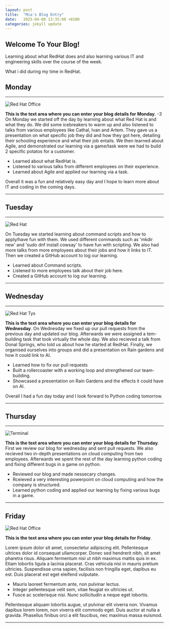 ```yaml
---
layout: post
title:  "Mia's Blog Entry"
date:   2025-04-08 13:35:00 +0100
categories: jekyll update
---
```


## Welcome To Your Blog!

Learning about what RedHat does and also learning various IT and engineering skills over the course of the week.

What i did during my time in RedHat.


## Monday


---


![Red Hat Office](https://ctsgroup.ie/images/made/images/uploads/clients/IMG_0606_960_550_s_c1.JPG "Red Hat Waterford")

**This is the text area where you can enter your blog details for Monday**.
-3
On Monday we started off the day by learning about what Red Hat is and what they do. We did some icebreakers to warm up and also listened to talks from various employees like Cathal, Ivan and Artem. They gave us a presentation on what specific job they did and how they got here, detailing their schooling experience and what their job entails. We then learned about Agile, and demonstrated our learning via a game/task were we had to build 2 specific potatos for a customer.

* Learned about what RedHat is. 
* Listened to various talks from different employees on their experience. 
* Learned about Agile and applied our learning via a task. 

Overall it was a fun and relatively easy day and I hope to learn more about IT and coding in the coming days.



---


## Tuesday


---


![Red Hat](https://media.licdn.com/dms/image/sync/v2/D4E27AQG0k7J11PhVrA/articleshare-shrink_800/articleshare-shrink_800/0/1715854575117?e=2147483647&v=beta&t=p90eVR4DoE3f_dLfR9lHtLAVEG56CL9iItgiYbWf0yU "Red Hat Waterford")


On Tuesday we started learning about command scripts and how to apply/have fun with them. We used different commands such as 'mkdir new' and 'sudo dnf install cowsay' to have fun with scripting. We also had more talks from more employees about their jobs and how it links to IT. Then we created a GitHub account to log our learning. 

* Learned about Command scripts. 
* Listened to more employees talk about their job here. 
* Created a GitHub account to log our learning. 




---


## Wednesday


---


![Red Hat Tys](https://media.licdn.com/dms/image/D4E12AQGU2MRA1t_flw/article-cover_image-shrink_720_1280/0/1669889882460?e=2147483647&v=beta&t=2iisPY76v14iDs2r6ruxcI0rKQ5a51bWC5Ted8bh6Fc "Red Hat TYs")

**This is the text area where you can enter your blog details for Wednesday**.
On Wednesday we fixed up our pull requests from the previous day and updated our blog. Afterwards we were assigned a tem-building task that took virtually the whole day. We also recieved a talk from Donal Springs, who told us about how he started at RedHat. Finally, we organised ourselves into groups and did a presentation on Rain gardens and how it could link to AI. 

* Learned how to fix our pull requests
* Built a rollercoaster with a working loop and strengthened our team-building.
* Showcased a presentation on Rain Gardens and the effects it could have on AI.


Overall I had a fun day today and I look forward to Python coding tomorrow.

---


## Thursday


---


![Terminal](https://helpdeskgeek.com/wp-content/pictures/2023/01/preview-media-0-Title-Image.jpg "Terminal")

**This is the text area where you can enter your blog details for Thursday**.
First we review our blog for wednesday and sent pull requests. We also recieved two in-depth presentations on cloud computing from two employees. Afterwards we spent the rest of the day learning python coding and fixing different bugs in a game on python.

* Reviewed our blog and made nessecary changes.
* Rceieved a very interesting powerpoint on cloud computing and how the company is structured.
* Learned python coding and applied our learning by fixing various bugs in a game.

---


## Friday

![Red Hat Office](https://github.blog/wp-content/uploads/2023/10/Collaboration-DarkMode-2.png?resize=1200%2C630 "Github")

**This is the text area where you can enter your blog details for Friday**.

Lorem ipsum dolor sit amet, consectetur adipiscing elit. Pellentesque ultrices dolor id consequat ullamcorper. Donec sed hendrerit nibh, sit amet pharetra risus. Aliquam fermentum nisi ut nibh maximus mattis quis in ex. Etiam lobortis ligula a lacinia placerat. Cras vehicula nisi in mauris pretium ultricies. Suspendisse urna sapien, facilisis non fringilla eget, dapibus eu est. Duis placerat est eget eleifend vulputate. 

* Mauris laoreet fermentum ante, non pulvinar lectus. 
* Integer pellentesque velit sem, vitae feugiat ex ultricies ut. 
* Fusce ac scelerisque nisi. Nunc sollicitudin a neque eget lobortis. 

Pellentesque aliquam lobortis augue, ut pulvinar elit viverra non. Vivamus dapibus lorem lorem, non viverra elit commodo eget. Duis auctor at nulla a gravida. Phasellus finibus orci a elit faucibus, nec maximus massa euismod.

---
